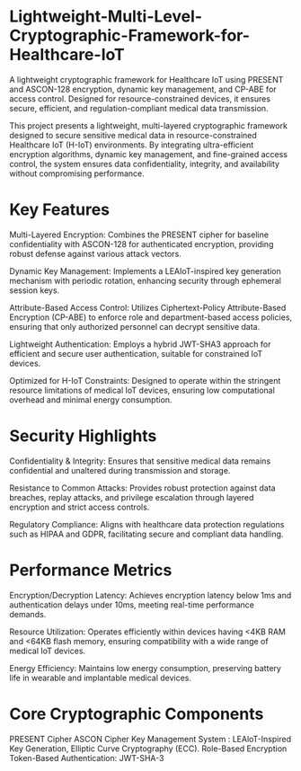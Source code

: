 # Lightweight-Multi-Level-Cryptographic-Framework-for-Healthcare-IoT
A lightweight cryptographic framework for Healthcare IoT using PRESENT and ASCON-128 encryption, dynamic key management, and CP-ABE for access control. Designed for resource-constrained devices, it ensures secure, efficient, and regulation-compliant medical data transmission.

This project presents a lightweight, multi-layered cryptographic framework designed to secure sensitive medical data in resource-constrained Healthcare IoT (H-IoT) environments. By integrating ultra-efficient encryption algorithms, dynamic key management, and fine-grained access control, the system ensures data confidentiality, integrity, and availability without compromising performance.

# Key Features
Multi-Layered Encryption: Combines the PRESENT cipher for baseline confidentiality with ASCON-128 for authenticated encryption, providing robust defense against various attack vectors.

Dynamic Key Management: Implements a LEAIoT-inspired key generation mechanism with periodic rotation, enhancing security through ephemeral session keys.

Attribute-Based Access Control: Utilizes Ciphertext-Policy Attribute-Based Encryption (CP-ABE) to enforce role and department-based access policies, ensuring that only authorized personnel can decrypt sensitive data.

Lightweight Authentication: Employs a hybrid JWT-SHA3 approach for efficient and secure user authentication, suitable for constrained IoT devices.

Optimized for H-IoT Constraints: Designed to operate within the stringent resource limitations of medical IoT devices, ensuring low computational overhead and minimal energy consumption.

# Security Highlights
Confidentiality & Integrity: Ensures that sensitive medical data remains confidential and unaltered during transmission and storage.

Resistance to Common Attacks: Provides robust protection against data breaches, replay attacks, and privilege escalation through layered encryption and strict access controls.

Regulatory Compliance: Aligns with healthcare data protection regulations such as HIPAA and GDPR, facilitating secure and compliant data handling.

# Performance Metrics
Encryption/Decryption Latency: Achieves encryption latency below 1ms and authentication delays under 10ms, meeting real-time performance demands.

Resource Utilization: Operates efficiently within devices having <4KB RAM and <64KB flash memory, ensuring compatibility with a wide range of medical IoT devices.

Energy Efficiency: Maintains low energy consumption, preserving battery life in wearable and implantable medical devices.

# Core Cryptographic Components 
PRESENT Cipher
ASCON Cipher
Key Management System : LEAloT-Inspired Key Generation, Elliptic Curve Cryptography (ECC).
Role-Based Encryption
Token-Based Authentication: JWT-SHA-3

